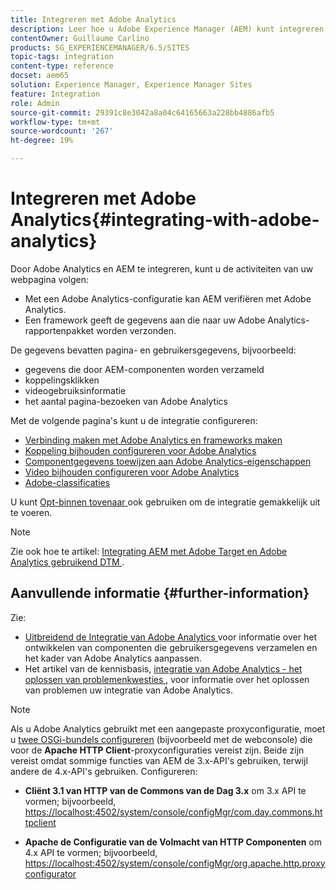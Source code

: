 ```yaml
---
title: Integreren met Adobe Analytics
description: Leer hoe u Adobe Experience Manager (AEM) kunt integreren met Adobe Analytics.
contentOwner: Guillaume Carlino
products: SG_EXPERIENCEMANAGER/6.5/SITES
topic-tags: integration
content-type: reference
docset: aem65
solution: Experience Manager, Experience Manager Sites
feature: Integration
role: Admin
source-git-commit: 29391c8e3042a8a04c64165663a228bb4886afb5
workflow-type: tm+mt
source-wordcount: '267'
ht-degree: 19%

---
```


# Integreren met Adobe Analytics{#integrating-with-adobe-analytics}

Door Adobe Analytics en AEM te integreren, kunt u de activiteiten van uw webpagina volgen:

* Met een Adobe Analytics-configuratie kan AEM verifiëren met Adobe Analytics.
* Een framework geeft de gegevens aan die naar uw Adobe Analytics-rapportenpakket worden verzonden.

De gegevens bevatten pagina- en gebruikersgegevens, bijvoorbeeld:

* gegevens die door AEM-componenten worden verzameld
* koppelingsklikken
* videogebruiksinformatie
* het aantal pagina-bezoeken van Adobe Analytics

Met de volgende pagina&#39;s kunt u de integratie configureren:

* [Verbinding maken met Adobe Analytics en frameworks maken](/help/sites-administering/adobeanalytics-connect.md)
* [Koppeling bijhouden configureren voor Adobe Analytics](/help/sites-administering/adobeanalytics-link.md)
* [Componentgegevens toewijzen aan Adobe Analytics-eigenschappen](/help/sites-administering/adobeanalytics-mapping.md)
* [Video bijhouden configureren voor Adobe Analytics](/help/sites-administering/adobeanalytics-video.md)
* [Adobe-classificaties](/help/sites-administering/adobeanalytics-classifications.md)

U kunt [ Opt-binnen tovenaar ](/help/sites-administering/opt-in.md) ook gebruiken om de integratie gemakkelijk uit te voeren.

>[!NOTE]
>
>Zie ook hoe te artikel: [ Integrating AEM met Adobe Target en Adobe Analytics gebruikend DTM ](https://helpx.adobe.com/experience-manager/using/integrate-digital-marketing-solutions.html).

## Aanvullende informatie {#further-information}

Zie:

* [ Uitbreidend de Integratie van Adobe Analytics ](/help/sites-developing/extending-analytics.md) voor informatie over het ontwikkelen van componenten die gebruikersgegevens verzamelen en het kader van Adobe Analytics aanpassen.
* Het artikel van de kennisbasis, [ integratie van Adobe Analytics - het oplossen van problemenkwesties ](https://helpx.adobe.com/experience-manager/kb/sitecatalystintegrationtroubleshooting.html), voor informatie over het oplossen van problemen uw integratie van Adobe Analytics.

>[!NOTE]
>
>Als u Adobe Analytics gebruikt met een aangepaste proxyconfiguratie, moet u [twee OSGi-bundels configureren](/help/sites-deploying/configuring-osgi.md) (bijvoorbeeld met de webconsole) die voor de **Apache HTTP Client**-proxyconfiguraties vereist zijn. Beide zijn vereist omdat sommige functies van AEM de 3.x-API&#39;s gebruiken, terwijl andere de 4.x-API&#39;s gebruiken. Configureren:
>
>* **Cliënt 3.1 van HTTP van de Commons van de Dag 3.x** om 3.x API te vormen;
>  bijvoorbeeld, [ https://localhost:4502/system/console/configMgr/com.day.commons.httpclient](https://localhost:4502/system/console/configMgr/com.day.commons.httpclient)
>
>* **Apache de Configuratie van de Volmacht van HTTP Componenten** om 4.x API te vormen;
>  bijvoorbeeld, [ https://localhost:4502/system/console/configMgr/org.apache.http.proxyconfigurator](https://localhost:4502/system/console/configMgr/org.apache.http.proxyconfigurator)
>
